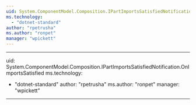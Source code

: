 ```yaml
---
uid: System.ComponentModel.Composition.IPartImportsSatisfiedNotification
ms.technology: 
  - "dotnet-standard"
author: "rpetrusha"
ms.author: "ronpet"
manager: "wpickett"
---
```


---
uid: System.ComponentModel.Composition.IPartImportsSatisfiedNotification.OnImportsSatisfied
ms.technology: 
  - "dotnet-standard"
author: "rpetrusha"
ms.author: "ronpet"
manager: "wpickett"
---
